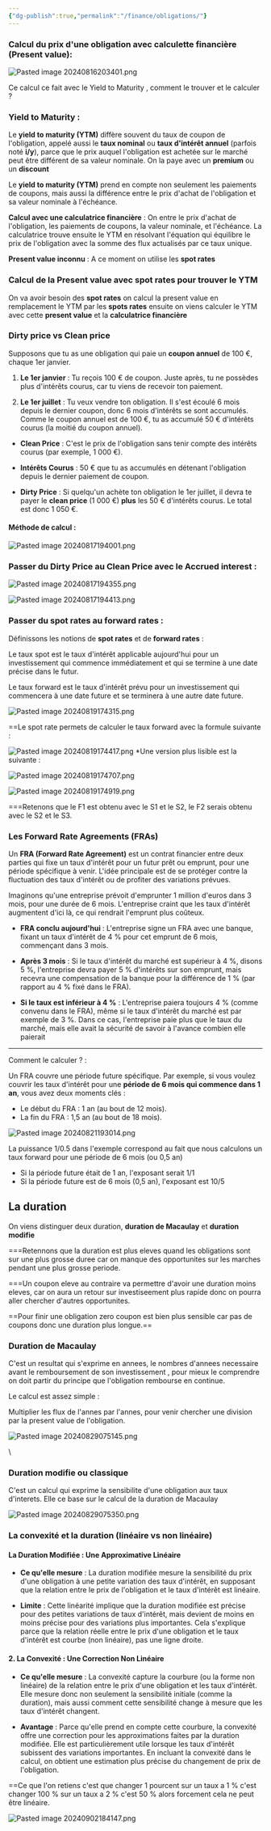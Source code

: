 ```yaml
---
{"dg-publish":true,"permalink":"/finance/obligations/"}
---
```




### Calcul du prix d'une obligation avec calculette financière (Present value):

![Pasted image 20240816203401.png](/img/user/Pasted%20image%2020240816203401.png)

Ce calcul ce fait avec le Yield to Maturity , comment le trouver et le calculer ? 

### Yield to Maturity : 

Le **yield to maturity (YTM)** diffère souvent du taux de coupon de l'obligation, appelé aussi le **taux nominal** ou **taux d'intérêt annuel** (parfois noté **i/y**), parce que le prix auquel l'obligation est achetée sur le marché peut être différent de sa valeur nominale. On la paye avec un **premium** ou un **discount**

Le **yield to maturity (YTM)** prend en compte non seulement les paiements de coupons, mais aussi la différence entre le prix d'achat de l'obligation et sa valeur nominale à l'échéance.


**Calcul avec une calculatrice financière** : On entre le prix d'achat de l'obligation, les paiements de coupons, la valeur nominale, et l'échéance. La calculatrice trouve ensuite le YTM en résolvant l'équation qui équilibre le prix de l'obligation avec la somme des flux actualisés par ce taux unique.

**Present value inconnu** : A ce moment on utilise les **spot rates**


### Calcul de la Present value avec spot rates pour trouver le YTM 

On va avoir besoin des **spot rates**  on calcul la present value en remplacement le YTM par les **spots rates** ensuite on viens calculer le YTM avec cette **present value** et la **calculatrice financière**

### Dirty price vs Clean price

Supposons que tu as une obligation qui paie un **coupon annuel** de 100 €, chaque 1er janvier.

1. **Le 1er janvier** : Tu reçois 100 € de coupon. Juste après, tu ne possèdes plus d'intérêts courus, car tu viens de recevoir ton paiement.
    
2. **Le 1er juillet** : Tu veux vendre ton obligation. Il s'est écoulé 6 mois depuis le dernier coupon, donc 6 mois d'intérêts se sont accumulés. Comme le coupon annuel est de 100 €, tu as accumulé 50 € d'intérêts courus (la moitié du coupon annuel).

- **Clean Price** : C'est le prix de l'obligation sans tenir compte des intérêts courus (par exemple, 1 000 €).
    
- **Intérêts Courus** : 50 € que tu as accumulés en détenant l'obligation depuis le dernier paiement de coupon.
    
- **Dirty Price** : Si quelqu'un achète ton obligation le 1er juillet, il devra te payer le **clean price** (1 000 €) **plus** les 50 € d'intérêts courus. Le total est donc 1 050 €.


#### Méthode de calcul : 

![Pasted image 20240817194001.png](/img/user/Pasted%20image%2020240817194001.png)



### Passer du Dirty Price au Clean Price avec le Accrued interest : 

![Pasted image 20240817194355.png](/img/user/Pasted%20image%2020240817194355.png)

![Pasted image 20240817194413.png](/img/user/Pasted%20image%2020240817194413.png)


### Passer du spot rates au forward rates : 

Définissons les notions de **spot rates** et de **forward rates** : 

Le taux spot est le taux d'intérêt applicable aujourd'hui pour un investissement qui commence immédiatement et qui se termine à une date précise dans le futur.

Le taux forward est le taux d'intérêt prévu pour un investissement qui commencera à une date future et se terminera à une autre date future.

![Pasted image 20240819174315.png](/img/user/Pasted%20image%2020240819174315.png)

==Le spot rate permets de calculer le taux forward avec la formule suivante : 

![Pasted image 20240819174417.png](/img/user/Pasted%20image%2020240819174417.png)
*Une version plus lisible est la suivante : 

![Pasted image 20240819174707.png](/img/user/Pasted%20image%2020240819174707.png)

![Pasted image 20240819174919.png](/img/user/Pasted%20image%2020240819174919.png)

===Retenons que le F1 est obtenu avec le S1 et le S2, le F2 serais obtenu avec le S2 et le S3.


### Les Forward Rate Agreements (FRAs)

Un **FRA (Forward Rate Agreement)** est un contrat financier entre deux parties qui fixe un taux d'intérêt pour un futur prêt ou emprunt, pour une période spécifique à venir. L'idée principale est de se protéger contre la fluctuation des taux d'intérêt ou de profiter des variations prévues.

Imaginons qu'une entreprise prévoit d'emprunter 1 million d'euros dans 3 mois, pour une durée de 6 mois. L'entreprise craint que les taux d'intérêt augmentent d'ici là, ce qui rendrait l'emprunt plus coûteux.

- **FRA conclu aujourd'hui** : L'entreprise signe un FRA avec une banque, fixant un taux d'intérêt de 4 % pour cet emprunt de 6 mois, commençant dans 3 mois.
    
- **Après 3 mois** : Si le taux d'intérêt du marché est supérieur à 4 %, disons 5 %, l'entreprise devra payer 5 % d'intérêts sur son emprunt, mais recevra une compensation de la banque pour la différence de 1 % (par rapport au 4 % fixé dans le FRA).
    
- **Si le taux est inférieur à 4 %** : L'entreprise paiera toujours 4 % (comme convenu dans le FRA), même si le taux d'intérêt du marché est par exemple de 3 %. Dans ce cas, l'entreprise paie plus que le taux du marché, mais elle avait la sécurité de savoir à l'avance combien elle paierait


--- 

Comment le calculer ? : 

Un FRA couvre une période future spécifique. Par exemple, si vous voulez couvrir les taux d'intérêt pour une **période de 6 mois qui commence dans 1 an**, vous avez deux moments clés :

- Le début du FRA : 1 an (au bout de 12 mois).
- La fin du FRA : 1,5 an (au bout de 18 mois).

![Pasted image 20240821193014.png](/img/user/Pasted%20image%2020240821193014.png)

La puissance 1/0.5 dans l'exemple correspond au fait que nous calculons un taux forward pour une période de 6 mois (ou 0,5 an)

- Si la période future était de 1 an, l'exposant serait 1/1
- Si la période future est de 6 mois (0,5 an), l'exposant est 10/5


## La duration 

On viens distinguer deux duration, **duration de Macaulay** et **duration modifie** 

===Retennons que la duration est plus eleves quand les obligations sont sur une plus grosse duree car on manque des opportunites sur les marches pendant une plus grosse periode.

===Un coupon eleve au contraire va permettre d'avoir une duration moins eleves, car on aura un retour sur investiseement plus rapide donc on pourra aller chercher d'autres opportunites. 

==Pour finir une obligation zero coupon est bien plus sensible car pas de coupons donc une duration plus longue.==

### Duration de Macaulay

C'est un resultat qui s'exprime en annees, le nombres d'annees necessaire avant le remboursement de son investissement , pour mieux le comprendre on doit partir du principe que l'obligation rembourse en continue.

Le calcul est assez simple :

Multiplier les flux de l'annes par l'annes, pour venir chercher une division par la present value de l'obligation.

![Pasted image 20240829075145.png](/img/user/Pasted%20image%2020240829075145.png)



\

### Duration modifie ou classique 

C'est un calcul qui exprime la sensibilite d'une obligation aux taux d'interets. Elle ce base sur le calcul de la duration de Macaulay

![Pasted image 20240829075350.png](/img/user/Pasted%20image%2020240829075350.png)



### La convexité et la duration (linéaire vs non linéaire)

#### **La Duration Modifiée : Une Approximative Linéaire**

- **Ce qu'elle mesure** : La duration modifiée mesure la sensibilité du prix d'une obligation à une petite variation des taux d'intérêt, en supposant que la relation entre le prix de l'obligation et le taux d'intérêt est linéaire.
    
- **Limite** : Cette linéarité implique que la duration modifiée est précise pour des petites variations de taux d'intérêt, mais devient de moins en moins précise pour des variations plus importantes. Cela s'explique parce que la relation réelle entre le prix d'une obligation et le taux d'intérêt est courbe (non linéaire), pas une ligne droite.
    

#### 2. **La Convexité : Une Correction Non Linéaire**

- **Ce qu'elle mesure** : La convexité capture la courbure (ou la forme non linéaire) de la relation entre le prix d'une obligation et les taux d'intérêt. Elle mesure donc non seulement la sensibilité initiale (comme la duration), mais aussi comment cette sensibilité change à mesure que les taux d'intérêt changent.
    
- **Avantage** : Parce qu'elle prend en compte cette courbure, la convexité offre une correction pour les approximations faites par la duration modifiée. Elle est particulièrement utile lorsque les taux d'intérêt subissent des variations importantes. En incluant la convexité dans le calcul, on obtient une estimation plus précise du changement de prix de l'obligation.


==Ce que l'on retiens c'est que changer 1 pourcent sur un taux a 1 % c'est changer 100 % sur un taux a 2 % c'est 50 % alors forcement cela ne peut être linéaire. 

![Pasted image 20240902184147.png](/img/user/Pasted%20image%2020240902184147.png)



